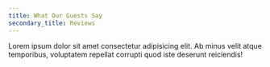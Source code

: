 ```yaml
---
title: What Our Guests Say
secondary_title: Reviews
---
```


Lorem ipsum dolor sit amet consectetur adipisicing elit. Ab minus velit atque temporibus, voluptatem repellat corrupti quod iste deserunt reiciendis!
